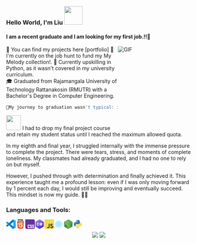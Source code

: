 ### Hello World, I'm Liu  <img src="https://media.giphy.com/media/ZRkQ5Im3NRiMhF5xJZ/giphy.gif" width="50" height="50" />
 #### I am a recent graduate and I am looking for my first job.!!💖
 <img align="right" alt="GIF" src="https://media1.giphy.com/media/v1.Y2lkPTc5MGI3NjExYTIzZWM3aWUxNHh4Nm1lejBmYmplbTZoZDI4enJ0bWJydzl5dDM2NCZlcD12MV9pbnRlcm5hbF9naWZfYnlfaWQmY3Q9Zw/ts0Uy1zVJTvCo/giphy.gif?raw=true" width="200" height="200" />


 
🔎 You can find my projects here [portfolio]
🔭 I'm currently on the job hunt to fund my My Melody collection!.
🧸 Currently upskilling in Python, as it wasn't covered in my university curriculum.<br>
🎓 Graduated from Rajamangala University of Technology Rattanakosin (RMUTR) with a Bachelor's Degree in Computer Engineering.

``` javascript
🐢My journey to graduation wasn't typical: it took me eight years to complete my degree.
```
<img src="https://media.giphy.com/media/naV9mE2LwXKViHQZ6h/giphy.gif" width="40" height="40" /> I had to drop my final project course and retain my student status until I reached the maximum allowed quota.

In my eighth and final year, I struggled internally with the immense pressure to complete the project. There were tears, stress, and moments of complete loneliness. My classmates had already graduated, and I had no one to rely on but myself.

However, I pushed through with determination and finally achieved it. This experience taught me a profound lesson: even if I was only moving forward by 1 percent each day, I would still be improving and eventually succeed. This mindset is now my guide. 🎉🥳


### Languages and Tools:

<img align="left" alt="Visual Studio Code" width="26px" src="https://raw.githubusercontent.com/github/explore/80688e429a7d4ef2fca1e82350fe8e3517d3494d/topics/visual-studio-code/visual-studio-code.png" />
<img align="left" alt="HTML5" width="26px" src="https://raw.githubusercontent.com/github/explore/80688e429a7d4ef2fca1e82350fe8e3517d3494d/topics/html/html.png" />
<img align="left" alt="CSS3" width="26px" src="https://raw.githubusercontent.com/github/explore/80688e429a7d4ef2fca1e82350fe8e3517d3494d/topics/css/css.png" />
<img align="left" alt="CSharp" width="26px" src="https://raw.githubusercontent.com/github/explore/80688e429a7d4ef2fca1e82350fe8e3517d3494d/topics/csharp/csharp.png" />
<img align="left" alt="JavaScript" width="26px" src="https://raw.githubusercontent.com/github/explore/80688e429a7d4ef2fca1e82350fe8e3517d3494d/topics/javascript/javascript.png" />
<img align="left" alt="React" width="26px" src="https://raw.githubusercontent.com/github/explore/80688e429a7d4ef2fca1e82350fe8e3517d3494d/topics/react/react.png" />
<img align="left" alt="Node.js" width="26px" src="https://raw.githubusercontent.com/github/explore/80688e429a7d4ef2fca1e82350fe8e3517d3494d/topics/nodejs/nodejs.png" />
<img align="left" alt="python" width="26px" src="https://raw.githubusercontent.com/github/explore/80688e429a7d4ef2fca1e82350fe8e3517d3494d/topics/python/python.png" />

<br />
<br />
<div id="footer" align="center">
<img src="https://media.giphy.com/media/v1.Y2lkPTc5MGI3NjExMWdkZHo3Mm12bXo0dHJzdDYxZXdwdmIxZXN6M3Nqczd5bXo1cW81byZlcD12MV9naWZzX3NlYXJjaCZjdD1n/HTVeYVXjLiunFlUOeu/giphy.gif" width="200" />
    <img src="https://media.giphy.com/media/Uq2bPSoV3xJI2lR5hs/giphy.gif" width="200" />
</div>
